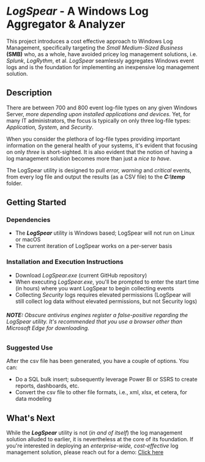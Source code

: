 # _LogSpear_ - A Windows Log Aggregator & Analyzer

This project introduces a cost effective approach to Windows Log Management, specifically targeting the _Small Medium-Sized Business_ **(SMB)** who, as a whole, have avoided pricey log management solutions, i.e. _Splunk_, _LogRythm_, et al. _LogSpear_ seamlessly aggregates Windows event logs and is the foundation for implementing an inexpensive log management solution.

## Description

There are between 700 and 800 event log-file types on any given Windows Server, _more depending upon installed applications and devices_. Yet, for many IT administrators, the focus is typically on only three log-file types: _Application, System_, and _Security_. 

When you consider the plethora of log-file types providing important information on the general health of your systems, it's evident that focusing on only _three_ is short-sighted. It is also evident that the notion of having a log management solution becomes more than just a _nice to have_.

The LogSpear utility is designed to pull _error, warning_ and _critical_ events, from every log file and output the results (as a CSV file) to the **_C:\temp_** folder.


## Getting Started

### Dependencies

+ The **_LogSpear_** utility is Windows based; LogSpear will not run on Linux or macOS
+ The current iteration of LogSpear works on a per-server basis

### Installation and Execution Instructions

+ Download _LogSpear.exe_ (current GitHub repository)
+ When executing _LogSpear.exe_, you'll be prompted to enter the start time (in hours) where you want LogSpear to begin collecting events
+ Collecting _Security_ logs requires elevated permissions (LogSpear will still collect log data without elevated permissions, but not Security logs)

###### **NOTE:** Obscure antivirus engines register a false-positive regarding the LogSpear utility. It's recommended that you use a browser other than Microsoft Edge for downloading.

### Suggested Use

After the csv file has been generated, you have a couple of options. You can:
+ Do a SQL bulk insert; subsequently leverage Power BI or SSRS to create reports, dashboards, etc.
+ Convert the csv file to other file formats, i.e., xml, xlsx, et cetera, for data modeling

## What's Next

While the **_LogSpear_** utility is not (_in and of itself_) the log management solution alluded to earlier, it is nevertheless at the core of its foundation. If you're interested in deploying an _enterprise-wide, cost-effective_ log management solution, please reach out for a demo: [Click here](mailto:peter@variacom.com)
